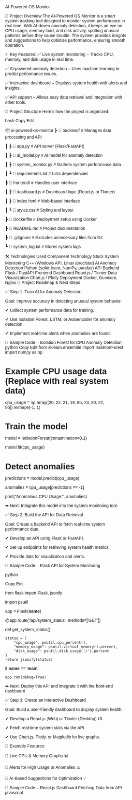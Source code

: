 AI-Powered OS Monitor

📌 Project Overview
The AI-Powered OS Monitor is a smart system tracking tool designed to monitor system performance in real time. With AI-driven anomaly detection, it keeps an eye on CPU usage, memory load, and disk activity, spotting unusual patterns before they cause trouble. The system provides insights and suggestions to help optimize performance, ensuring smooth operation.

✨ Key Features:
✅ Live system monitoring – Tracks CPU, memory, and disk usage in real time.

✅ AI-powered anomaly detection – Uses machine learning to predict performance issues.

✅ Interactive dashboard – Displays system health with alerts and insights.

✅ API support – Allows easy data retrieval and integration with other tools.

📂 Project Structure
Here's how the project is organized:

bash
Copy
Edit
























📦 ai-powered-os-monitor
 ┣ 📂 backend/          # Manages data processing and API
 
 ┃ ┣ 📜 app.py         # API server (Flask/FastAPI)
 
 ┃ ┣ 📜 ai_model.py    # AI model for anomaly detection
 
 ┃ ┣ 📜 system_monitor.py # Gathers system performance data
 
 ┃ ┗ 📜 requirements.txt # Lists dependencies
 
 ┣ 📂 frontend/         # Handles user interface
 
 ┃ ┣ 📜 dashboard.js    # Dashboard logic (React.js or Tkinter)
 
 ┃ ┣ 📜 index.html      # Web-based interface
 
 ┃ ┗ 📜 styles.css      # Styling and layout
 
 ┣ 📜 Dockerfile        # Deployment setup using Docker
 
 
 
 
 
 ┣ 📜 README.md         # Project documentation  
 
 ┣ 📜 .gitignore        # Excludes unnecessary files from Git  
 
 ┗ 📜 system_log.txt    # Stores system logs 





 
🛠️ Technologies Used
Component	Technology Stack
System Monitoring	C++ (Windows API, Linux /proc/stat)
AI Anomaly Detection	Python (scikit-learn, NumPy, pandas)
API Backend	Flask / FastAPI
Frontend Dashboard	React.js / Tkinter
Data Visualization	Chart.js / Plotly
Deployment	Docker, Gunicorn, Nginx
🚀 Project Roadmap & Next Steps

✅ Step 1: Train AI for Anomaly Detection

Goal: Improve accuracy in detecting unusual system behavior.

✔ Collect system performance data for training.

✔ Use Isolation Forest, LSTM, or Autoencoder for anomaly detection.

✔ Implement real-time alerts when anomalies are found.


📌 Sample Code – Isolation Forest for CPU Anomaly Detection
python
Copy
Edit
from sklearn.ensemble import IsolationForest
import numpy as np

# Example CPU usage data (Replace with real system data)

cpu_usage = np.array([20, 22, 21, 19, 85, 23, 20, 22, 95]).reshape(-1, 1)

# Train the model

model = IsolationForest(contamination=0.1)

model.fit(cpu_usage)

# Detect anomalies

predictions = model.predict(cpu_usage)

anomalies = cpu_usage[predictions == -1]

print("Anomalous CPU Usage:", anomalies)

➡ Next: Integrate this model into the system monitoring tool.

✅ Step 2: Build the API for Data Retrieval

Goal: Create a backend API to fetch real-time system performance data.

✔ Develop an API using Flask or FastAPI.

✔ Set up endpoints for retrieving system health metrics.

✔ Provide data for visualization and alerts.

📌 Sample Code – Flask API for System Monitoring



python

Copy
Edit


from flask import Flask, jsonify

import psutil

app = Flask(__name__)

@app.route('/api/system_status', methods=['GET'])

def get_system_status():

    status = {
        "cpu_usage": psutil.cpu_percent(),
        "memory_usage": psutil.virtual_memory().percent,
        "disk_usage": psutil.disk_usage('/').percent
    }
    return jsonify(status)

if __name__ == '__main__':

    app.run(debug=True)
➡ Next: Deploy this API and integrate it with the front-end dashboard.


✅ Step 3: Create an Interactive Dashboard

Goal: Build a user-friendly dashboard to display system health.

✔ Develop a React.js (Web) or Tkinter (Desktop) UI.

✔ Fetch real-time system stats via the API.

✔ Use Chart.js, Plotly, or Matplotlib for live graphs.


📌 Example Features:

🔹 Live CPU & Memory Graphs 📊

🔹 Alerts for High Usage or Anomalies ⚠️

🔹 AI-Based Suggestions for Optimization 💡

📌 Sample Code – React.js Dashboard Fetching Data from API
javascript



<!DOCTYPE html>
<html lang="en">
<head>
    <meta charset="UTF-8">
    <meta name="viewport" content="width=device-width, initial-scale=1.0">
    <title>Live System Monitor</title>
    <style>
        /* Basic Styles */
        * {
            box-sizing: border-box;
            margin: 0;
            padding: 0;
            font-family: "Arial", sans-serif;
        }

        body {
            display: flex;
            justify-content: center;
            align-items: center;
            height: 100vh;
            background: linear-gradient(to right, #f5f7fa, #c3cfe2);
        }

        /* Main Container */
        .container {
            width: 80%;
            max-width: 600px;
            background: white;
            padding: 30px;
            border-radius: 12px;
            box-shadow: 5px 5px 15px rgba(0, 0, 0, 0.2);
            text-align: center;
        }

        h2 {
            font-size: 26px;
            margin-bottom: 20px;
            font-weight: bold;
            color: #333;
        }

        /* Card Grid */
        .grid {
            display: grid;
            grid-template-columns: 1fr;
            gap: 20px;
        }

        .card {
            background: white;
            padding: 20px;
            border-radius: 10px;
            box-shadow: 3px 3px 10px rgba(0, 0, 0, 0.1);
            position: relative;
        }

        .card h3 {
            font-size: 18px;
            margin-bottom: 10px;
            color: #555;
        }

        /* Progress Bar Styling */
        .progress-container {
            width: 100%;
            background: #eee;
            height: 25px;
            border-radius: 12px;
            overflow: hidden;
            position: relative;
        }

        .progress-bar {
            height: 100%;
            text-align: center;
            font-size: 14px;
            font-weight: bold;
            color: white;
            line-height: 25px;
            border-radius: 12px;
            transition: width 1s ease-in-out;
        }

        .cpu .progress-bar { background: #ff6b6b; }
        .memory .progress-bar { background: #4d91ff; }
        .disk .progress-bar { background: #28c76f; }
    </style>
</head>
<body>

    <div class="container">
        <h2>🔍 Live System Monitor</h2>
        <p>Keep track of your system's performance in real-time.</p>

        <div class="grid">
            <div class="card cpu">
                <h3>💻 CPU Usage</h3>
                <div class="progress-container">
                    <div class="progress-bar" id="cpuBar">0%</div>
                </div>
            </div>

            <div class="card memory">
                <h3>🧠 Memory Usage</h3>
                <div class="progress-container">
                    <div class="progress-bar" id="memoryBar">0%</div>
                </div>
            </div>

            <div class="card disk">
                <h3>💾 Disk Usage</h3>
                <div class="progress-container">
                    <div class="progress-bar" id="diskBar">0%</div>
                </div>
            </div>
        </div>
    </div>

    <script>
        // Function to update the system usage dynamically
        function updateUsage() {
            const cpuUsage = Math.floor(Math.random() * 100);
            const memoryUsage = Math.floor(Math.random() * 100);
            const diskUsage = Math.floor(Math.random() * 100);

            updateBar("cpuBar", cpuUsage);
            updateBar("memoryBar", memoryUsage);
            updateBar("diskBar", diskUsage);
        }

        // Function to smoothly update a progress bar
        function updateBar(id, value) {
            const bar = document.getElementById(id);
            bar.style.width = value + "%";
            bar.textContent = value + "%";
        }

        // Update every 3 seconds
        setInterval(updateUsage, 3000);
        updateUsage(); // Initial call to set values
    </script>

</body>
</html>


export default SystemMonitor;
➡ Next: Deploy the dashboard locally or on a cloud platform.

✅ Step 4: Deployment & Testing
Goal: Make the project fully operational and accessible.

✔ Dockerize the application for easy deployment.
✔ Deploy the backend API using Gunicorn + Nginx.
✔ Host the frontend on Vercel, Netlify, or as a local Electron app.
✔ Run tests to check API responses, UI functionality, and AI accuracy.

📌 Example: Running Flask API in Production
sh
Copy
Edit
gunicorn --bind 0.0.0.0:5000 app:app

✅ Step 5: Documentation & Final Touches

Goal: Ensure the project is well-documented and ready for public use.

✔ Update README.md with setup instructions and screenshots.

✔ Write API documentation using Swagger or Postman.

✔ Add unit tests for AI and system monitoring components.


📌 Example: Unit Test for API Endpoint (Using pytest)
python
Copy
Edit
import pytest
from app import app

@pytest.fixture
def client():
    with app.test_client() as client:
        yield client

def test_system_status(client):
    response = client.get('/api/system_status')
    assert response.status_code == 200
    assert "cpu_usage" in response.json
➡ Next: Push the final changes to GitHub.

🎯 Final Checklist Before Submission










✔ System monitoring is fully functional 🔄

✔ AI detects anomalies and sends alerts 🛑

✔ Dashboard provides real-time system insights 📊

✔ API serves system data efficiently 🔗

✔ Deployment works on local and cloud environments ☁️

✔ Documentation is clear and user-friendly 📖

